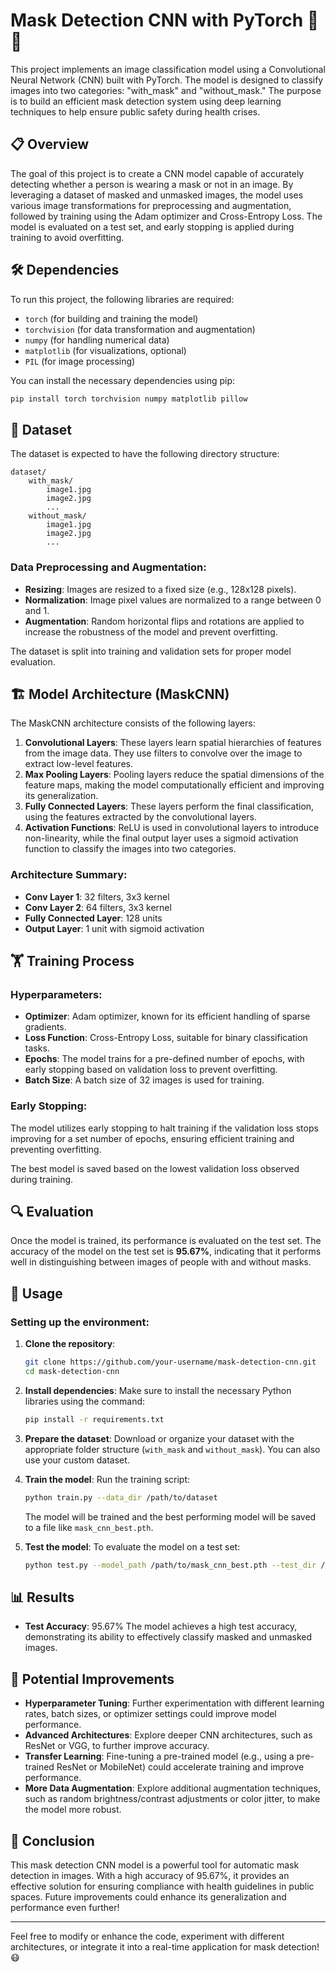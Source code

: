 # Mask Detection CNN with PyTorch 🦠🤖

This project implements an image classification model using a Convolutional Neural Network (CNN) built with PyTorch. The model is designed to classify images into two categories: "with_mask" and "without_mask." The purpose is to build an efficient mask detection system using deep learning techniques to help ensure public safety during health crises.

## 📋 Overview

The goal of this project is to create a CNN model capable of accurately detecting whether a person is wearing a mask or not in an image. By leveraging a dataset of masked and unmasked images, the model uses various image transformations for preprocessing and augmentation, followed by training using the Adam optimizer and Cross-Entropy Loss. The model is evaluated on a test set, and early stopping is applied during training to avoid overfitting.

## 🛠 Dependencies

To run this project, the following libraries are required:

- `torch` (for building and training the model)
- `torchvision` (for data transformation and augmentation)
- `numpy` (for handling numerical data)
- `matplotlib` (for visualizations, optional)
- `PIL` (for image processing)

You can install the necessary dependencies using pip:

```bash
pip install torch torchvision numpy matplotlib pillow
```

## 📂 Dataset

The dataset is expected to have the following directory structure:

```
dataset/
    with_mask/
        image1.jpg
        image2.jpg
        ...
    without_mask/
        image1.jpg
        image2.jpg
        ...
```

### Data Preprocessing and Augmentation:
- **Resizing**: Images are resized to a fixed size (e.g., 128x128 pixels).
- **Normalization**: Image pixel values are normalized to a range between 0 and 1.
- **Augmentation**: Random horizontal flips and rotations are applied to increase the robustness of the model and prevent overfitting.

The dataset is split into training and validation sets for proper model evaluation.

## 🏗 Model Architecture (MaskCNN)

The MaskCNN architecture consists of the following layers:

1. **Convolutional Layers**: These layers learn spatial hierarchies of features from the image data. They use filters to convolve over the image to extract low-level features.
2. **Max Pooling Layers**: Pooling layers reduce the spatial dimensions of the feature maps, making the model computationally efficient and improving its generalization.
3. **Fully Connected Layers**: These layers perform the final classification, using the features extracted by the convolutional layers.
4. **Activation Functions**: ReLU is used in convolutional layers to introduce non-linearity, while the final output layer uses a sigmoid activation function to classify the images into two categories.

### Architecture Summary:
- **Conv Layer 1**: 32 filters, 3x3 kernel
- **Conv Layer 2**: 64 filters, 3x3 kernel
- **Fully Connected Layer**: 128 units
- **Output Layer**: 1 unit with sigmoid activation

## 🏋️‍ Training Process

### Hyperparameters:
- **Optimizer**: Adam optimizer, known for its efficient handling of sparse gradients.
- **Loss Function**: Cross-Entropy Loss, suitable for binary classification tasks.
- **Epochs**: The model trains for a pre-defined number of epochs, with early stopping based on validation loss to prevent overfitting.
- **Batch Size**: A batch size of 32 images is used for training.

### Early Stopping:
The model utilizes early stopping to halt training if the validation loss stops improving for a set number of epochs, ensuring efficient training and preventing overfitting.

The best model is saved based on the lowest validation loss observed during training.

## 🔍 Evaluation

Once the model is trained, its performance is evaluated on the test set. The accuracy of the model on the test set is **95.67%**, indicating that it performs well in distinguishing between images of people with and without masks.

## 🚀 Usage

### Setting up the environment:

1. **Clone the repository**:
   ```bash
   git clone https://github.com/your-username/mask-detection-cnn.git
   cd mask-detection-cnn
   ```

2. **Install dependencies**:
   Make sure to install the necessary Python libraries using the command:
   ```bash
   pip install -r requirements.txt
   ```

3. **Prepare the dataset**:
   Download or organize your dataset with the appropriate folder structure (`with_mask` and `without_mask`). You can also use your custom dataset.

4. **Train the model**:
   Run the training script:
   ```bash
   python train.py --data_dir /path/to/dataset
   ```

   The model will be trained and the best performing model will be saved to a file like `mask_cnn_best.pth`.

5. **Test the model**:
   To evaluate the model on a test set:
   ```bash
   python test.py --model_path /path/to/mask_cnn_best.pth --test_dir /path/to/test_data
   ```

## 📊 Results

- **Test Accuracy**: 95.67%
  The model achieves a high test accuracy, demonstrating its ability to effectively classify masked and unmasked images.

## 🚀 Potential Improvements

- **Hyperparameter Tuning**: Further experimentation with different learning rates, batch sizes, or optimizer settings could improve model performance.
- **Advanced Architectures**: Explore deeper CNN architectures, such as ResNet or VGG, to further improve accuracy.
- **Transfer Learning**: Fine-tuning a pre-trained model (e.g., using a pre-trained ResNet or MobileNet) could accelerate training and improve performance.
- **More Data Augmentation**: Explore additional augmentation techniques, such as random brightness/contrast adjustments or color jitter, to make the model more robust.

## 🤖 Conclusion

This mask detection CNN model is a powerful tool for automatic mask detection in images. With a high accuracy of 95.67%, it provides an effective solution for ensuring compliance with health guidelines in public spaces. Future improvements could enhance its generalization and performance even further!

---

Feel free to modify or enhance the code, experiment with different architectures, or integrate it into a real-time application for mask detection! 😷
